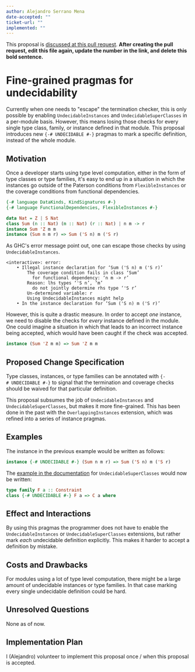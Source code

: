 ```yaml
---
author: Alejandro Serrano Mena
date-accepted: ""
ticket-url: ""
implemented: ""
---
```


This proposal is [discussed at this pull request](https://github.com/ghc-proposals/ghc-proposals/pull/0>).
**After creating the pull request, edit this file again, update the number in
the link, and delete this bold sentence.**

# Fine-grained pragmas for undecidability

Currently when one needs to "escape" the termination checker, this is only possible by enabling `UndecidableInstances` and `UndecidableSuperClasses` in a per-module basis. However, this means losing those checks for every single type class, family, or instance defined in that module. This proposal introduces new `{-# UNDECIDABLE #-}` pragmas to mark a specific definition, instead of the whole module.

## Motivation

Once a developer starts using type level computation, either in the form of type classes or type families, it's easy to end up in a situation in which the instances go outside of the Paterson conditions from `FlexibleInstances` or the coverage conditions from functional dependencies.

```haskell
{-# language DataKinds, KindSignatures #-}
{-# language FunctionalDependencies, FlexibleInstances #-}

data Nat = Z | S Nat
class Sum (n :: Nat) (m :: Nat) (r :: Nat) | n m -> r
instance Sum 'Z m m
instance (Sum n m r) => Sum ('S n) m ('S r)
```

As GHC's error message point out, one can escape those checks by using `UndecidableInstances`.

```
<interactive>: error:
    • Illegal instance declaration for ‘Sum ('S n) m ('S r)’
        The coverage condition fails in class ‘Sum’
          for functional dependency: ‘n m -> r’
        Reason: lhs types ‘'S n’, ‘m’
          do not jointly determine rhs type ‘'S r’
        Un-determined variable: r
        Using UndecidableInstances might help
    • In the instance declaration for ‘Sum ('S n) m ('S r)’
```

However, this is quite a drastic measure. In order to accept _one_ instance, we need to disable the checks for _every_ instance defined in the module. One could imagine a situation in which that leads to an incorrect instance being accepted, which would have been caught if the check was accepted.

```haskell
instance (Sum 'Z m m) => Sum 'Z m m
```

## Proposed Change Specification

Type classes, instances, or type families can be annotated with `{-# UNDECIDABLE #-}` to signal that the termination and coverage checks should be waived for that particular definition.

This proposal subsumes the job of `UndecidableInstances` and `UndecidableSuperClasses`, but makes it more fine-grained. This has been done in the past with the `OverlappingInstances` extension, which was refined into a series of instance pragmas.

## Examples

The instance in the previous example would be written as follows:

```haskell
instance {-# UNDECIDABLE #-} (Sum n m r) => Sum ('S n) m ('S r)
```

The [example in the documentation](https://downloads.haskell.org/~ghc/latest/docs/html/users_guide/glasgow_exts.html#extension-UndecidableSuperClasses) for `UndecidableSuperClasses` would now be written:

```haskell
type family F a :: Constraint
class {-# UNDECIDABLE #-} F a => C a where
```

## Effect and Interactions

By using this pragmas the programmer does not have to enable the `UndecidableInstances` or `UndecidableSuperClasses` extensions, but rather mark _each_ undecidable definition explicitly. This makes it harder to accept a definition by mistake.

## Costs and Drawbacks

For modules using a lot of type level computation, there might be a large amount of undecidable instances or type families. In that case marking every single undecidable definition could be hard.

## Unresolved Questions

None as of now.

## Implementation Plan

I (Alejandro) volunteer to implement this proposal once / when this proposal is accepted.

